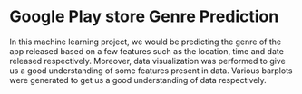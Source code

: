 # Google Play store Genre Prediction 

In this machine learning project, we would be predicting the genre of the app released based on a few features such as the location, time and date released respectively. Moreover, data visualization was performed to give us a good understanding of some features present in data. Various barplots were generated to get us a good understanding of data respectively. 

